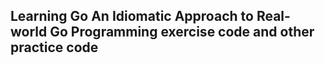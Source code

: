 ## Learning Go An Idiomatic Approach to Real-world Go Programming exercise code and other practice code
